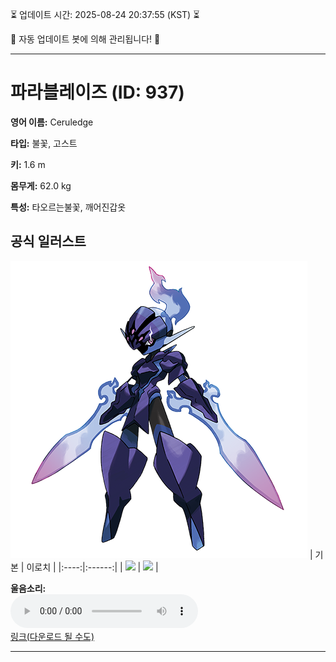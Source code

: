 
⏳ 업데이트 시간: 2025-08-24 20:37:55 (KST) ⏳

🤖 자동 업데이트 봇에 의해 관리됩니다! 🤖

---

# 파라블레이즈 (ID: 937)
**영어 이름:** Ceruledge

**타입:** 불꽃, 고스트

**키:** 1.6 m

**몸무게:** 62.0 kg

**특성:** 타오르는불꽃, 깨어진갑옷

## 공식 일러스트
![](https://raw.githubusercontent.com/PokeAPI/sprites/master/sprites/pokemon/other/official-artwork/937.png)
| 기본 | 이로치 |
|:----:|:------:|
| <img src="http://play.pokemonshowdown.com/sprites/ani/ceruledge.gif" width="200"> | <img src="http://play.pokemonshowdown.com/sprites/ani-shiny/ceruledge.gif" width="200"> |

**울음소리:**<br><audio controls src="https://raw.githubusercontent.com/PokeAPI/cries/main/cries/pokemon/latest/937.ogg"></audio><br> [링크(다운로드 될 수도)](https://raw.githubusercontent.com/PokeAPI/cries/main/cries/pokemon/latest/937.ogg)


---
